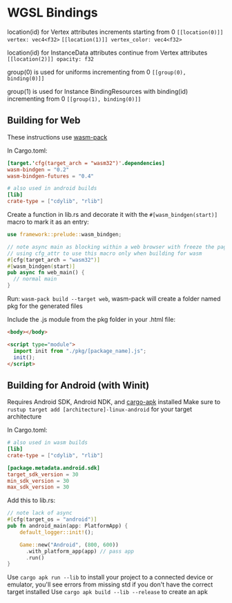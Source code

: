 # WGSL Bindings

location(id) for Vertex attributes increments starting from 0
`[[location(0)]] vertex: vec4<f32>`
`[[location(1)]] vertex_color: vec4<f32>`

location(id) for InstanceData attributes continue from Vertex attributes
`[[location(2)]] opacity: f32`

group(0) is used for uniforms incrementing from 0
`[[group(0), binding(0)]]`

group(1) is used for Instance BindingResources with binding(id) incrementing from 0
`[[group(1), binding(0)]]`

## Building for Web

These instructions use [wasm-pack](https://rustwasm.github.io/wasm-pack/)

In Cargo.toml:

```toml
[target.'cfg(target_arch = "wasm32")'.dependencies]
wasm-bindgen = "0.2"
wasm-bindgen-futures = "0.4"

# also used in android builds
[lib]
crate-type = ["cdylib", "rlib"]
```

Create a function in lib.rs and decorate it with the `#[wasm_bindgen(start)]` macro to mark it as an entry:

```rust
use framework::prelude::wasm_bindgen;

// note async main as blocking within a web browser with freeze the page + event loop
// using cfg_attr to use this macro only when building for wasm
#[cfg(target_arch = "wasm32")]
#[wasm_bindgen(start)]
pub async fn web_main() {
  // normal main
}
```

Run: `wasm-pack build --target web`,
wasm-pack will create a folder named pkg for the generated files

Include the .js module from the pkg folder in your .html file:

```html
<body></body>

<script type="module">
  import init from "./pkg/[package_name].js";
  init();
</script>
```

## Building for Android (with Winit)

Requires Android SDK, Android NDK, and [cargo-apk](https://crates.io/crates/cargo-apk) installed
Make sure to `rustup target add [architecture]-linux-android` for your target architecture

In Cargo.toml:

```toml
# also used in wasm builds
[lib]
crate-type = ["cdylib", "rlib"]

[package.metadata.android.sdk]
target_sdk_version = 30
min_sdk_version = 30
max_sdk_version = 30
```

Add this to lib.rs:

```rust
// note lack of async
#[cfg(target_os = "android")]
pub fn android_main(app: PlatformApp) {
    default_logger::init!();

    Game::new("Android", (800, 600))
      .with_platform_app(app) // pass app
      .run()
}
```

Use `cargo apk run --lib` to install your project to a connected device or emulator, you'll see errors from missing std if you don't have the correct target installed
Use `cargo apk build --lib --release` to create an apk
